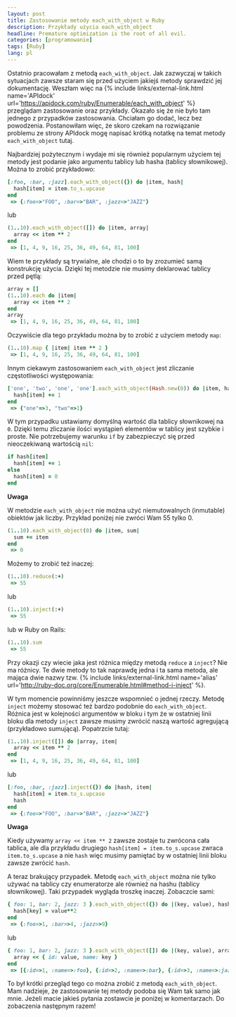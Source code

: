 ```yaml
---
layout: post
title: Zastosowanie metody each_with_object w Ruby
description: Przykłady użycia each_with_object
headline: Premature optimization is the root of all evil.
categories: [programowanie]
tags: [Ruby]
lang: pl
---
```


Ostatnio pracowałam z metodą `each_with_object`. Jak zazwyczaj w takich sytuacjach zawsze staram się przed użyciem jakiejś metody sprawdzić jej dokumentację. Weszłam więc na
{% include links/external-link.html
   name='APIdock'
   url='https://apidock.com/ruby/Enumerable/each_with_object' %}
przeglądam zastosowanie oraz przykłady. Okazało się że nie było tam jednego z przypadków zastosowania. Chciałam go dodać, lecz bez powodzenia. Postanowiłam więc, że skoro czekam na rozwiązanie problemu ze strony APIdock mogę napisać krótką notatkę na temat metody `each_with_object` tutaj.

Najbardziej pożytecznym i wydaje mi się również popularnym użyciem tej metody jest podanie jako argumentu tablicy lub hasha (tablicy słownikowej). Można to zrobić przykładowo:

```ruby
[:foo, :bar, :jazz].each_with_object({}) do |item, hash|
  hash[item] = item.to_s.upcase
end
 => {:foo=>"FOO", :bar=>"BAR", :jazz=>"JAZZ"}
```

lub

```ruby
(1..10).each_with_object([]) do |item, array|
  array << item ** 2
end
 => [1, 4, 9, 16, 25, 36, 49, 64, 81, 100]
```

Wiem te przykłady są trywialne, ale chodzi o to by zrozumieć samą konstrukcję użycia. Dzięki tej metodzie nie musimy deklarować tablicy przed pętlą:

```ruby
array = []
(1..10).each do |item|
  array << item ** 2
end
array
 => [1, 4, 9, 16, 25, 36, 49, 64, 81, 100]
```

Oczywiście dla tego przykładu można by to zrobić z użyciem metody `map`:

```ruby
(1..10).map { |item| item ** 2 }
 => [1, 4, 9, 16, 25, 36, 49, 64, 81, 100]
```

Innym ciekawym zastosowaniem `each_with_object` jest zliczanie częstotliwości występowania:


```ruby
['one', 'two', 'one', 'one'].each_with_object(Hash.new(0)) do |item, hash|
  hash[item] += 1
end
 => {"one"=>3, "two"=>1}
```

W tym przypadku ustawiamy domyślną wartość dla tablicy słownikowej na `0`. Dzięki temu zliczanie ilości wystąpień elementów w tablicy jest szybkie i proste. Nie potrzebujemy warunku `if` by zabezpieczyć się przed nieoczekiwaną wartością `nil`:

```ruby
if hash[item]
  hash[item] += 1
else
  hash[item] = 0
end
```

**Uwaga**

W metodzie `each_with_object` nie można użyć niemutowalnych (inmutable) obiektów jak liczby. Przykład poniżej nie zwróci Wam 55 tylko 0.

```ruby
(1..10).each_with_object(0) do |item, sum|
  sum += item
end
 => 0
```

Możemy to zrobić też inaczej:

```ruby
(1..10).reduce(:+)
 => 55
```

lub

```ruby
(1..10).inject(:+)
 => 55
```

lub w Ruby on Rails:

```ruby
(1..10).sum
 => 55
```

Przy okazji czy wiecie jaka jest różnica między metodą `reduce` a `inject`? Nie ma różnicy. Te dwie metody to tak naprawdę jedna i ta sama metoda, ale mająca dwie nazwy tzw.
{% include links/external-link.html
   name='alias'
   url='http://ruby-doc.org/core/Enumerable.html#method-i-inject' %}.

W tym momencie powinniśmy jeszcze wspomnieć o jednej rzeczy. Metodę `inject` możemy stosować też bardzo podobnie do `each_with_object`. Różnica jest w kolejności argumentów w bloku i tym że w ostatniej linii bloku dla metody `inject` zawsze musimy zwrócić naszą wartość agregującą (przykładowo sumującą). Popatrzcie tutaj:

```ruby
(1..10).inject([]) do |array, item|
  array << item ** 2
end
 => [1, 4, 9, 16, 25, 36, 49, 64, 81, 100]
```

lub

```ruby
[:foo, :bar, :jazz].inject({}) do |hash, item|
  hash[item] = item.to_s.upcase
  hash
end
 => {:foo=>"FOO", :bar=>"BAR", :jazz=>"JAZZ"}
```

**Uwaga**

Kiedy używamy `array << item ** 2` zawsze zostaje tu zwrócona cała tablica, ale dla przykładu drugiego `hash[item] = item.to_s.upcase` zwraca `item.to_s.upcase` a nie `hash` więc musimy pamiętać by w ostatniej linii bloku zawsze zwrócić `hash`.

A teraz brakujący przypadek. Metodę `each_with_object` można nie tylko używać na tablicy czy enumeratorze ale również na hashu (tablicy słownikowej). Taki przypadek wygląda troszkę inaczej. Zobaczcie sami:

```ruby
{ foo: 1, bar: 2, jazz: 3 }.each_with_object({}) do |(key, value), hash|
  hash[key] = value**2
end
 => {:foo=>1, :bar=>4, :jazz=>9}
```

lub

```ruby
{ foo: 1, bar: 2, jazz: 3 }.each_with_object([]) do |(key, value), array|
  array << { id: value, name: key }
end
 => [{:id=>1, :name=>:foo}, {:id=>2, :name=>:bar}, {:id=>3, :name=>:jazz}]
```

To był krótki przegląd tego co można zrobić z metodą `each_with_object`. Mam nadzieje, że zastosowanie tej metody podoba się Wam tak samo jak mnie. Jeżeli macie jakieś pytania zostawcie je poniżej w komentarzach. Do zobaczenia następnym razem!
